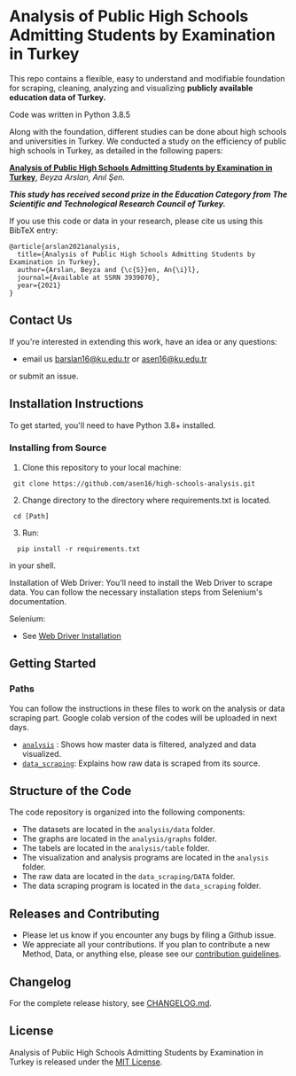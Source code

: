 # Analysis of Public High Schools Admitting Students by Examination in Turkey


This repo contains a flexible, easy to understand and modifiable foundation for scraping, cleaning, analyzing and visualizing **publicly available education data of Turkey.**

Code was written in Python 3.8.5

Along with the foundation, different studies can be done about high schools and universities in Turkey. We conducted a study on the efficiency of public high schools in Turkey, as detailed in the following papers:


**[Analysis of Public High Schools Admitting Students by Examination in Turkey](https://papers.ssrn.com/sol3/papers.cfm?abstract_id=3939070)**,
*Beyza Arslan, Anıl Şen.*

***This study has received second prize in the Education Category from The Scientific and Technological Research Council of Turkey.***

If you use this code or data in your research, please cite us using this BibTeX entry:

```
@article{arslan2021analysis,
  title={Analysis of Public High Schools Admitting Students by Examination in Turkey},
  author={Arslan, Beyza and {\c{S}}en, An{\i}l},
  journal={Available at SSRN 3939070},
  year={2021}
}
```

## Contact Us

If you're interested in extending this work, have an idea or any questions:
- email us barslan16@ku.edu.tr or asen16@ku.edu.tr

or submit an issue.

## Installation Instructions

To get started, you'll need to have Python 3.8+ installed.


### Installing from Source

1. Clone this repository to your local machine:

  ```
   git clone https://github.com/asen16/high-schools-analysis.git
   ```

2. Change directory to the directory where requirements.txt is located.


  ```pyfunctiontypecomment
   cd [Path]
   ```

3. Run:

 ```pyfunctiontypecomment
   pip install -r requirements.txt
   ```
   in your shell.


Installation of Web Driver: You'll need to install the Web Driver to scrape data. You can follow the necessary installation steps from Selenium's documentation.

Selenium:
- See [Web Driver Installation](https://www.selenium.dev/selenium/docs/api/py/index.html#installing)


## Getting Started

### Paths
You can follow the instructions in these files to work on the analysis or data scraping part. Google colab version of the codes will be uploaded in next days.

- [`analysis`](https://github.com/asen16/high-schools-analysis/tree/main/analysis) : Shows how master data is filtered, analyzed and data visualized.
- [`data_scraping`](https://github.com/asen16/high-schools-analysis/tree/main/data_scraping): Explains how raw data is scraped from its source.

## Structure of the Code

The code repository is organized into the following components:

- The datasets are located in the `analysis/data` folder.
- The graphs are located in the `analysis/graphs` folder.
- The tabels are located in the `analysis/table` folder.
- The visualization and analysis programs are located in the `analysis` folder.
- The raw data are located in the `data_scraping/DATA` folder.
- The data scraping program is located in the `data_scraping` folder.

## Releases and Contributing

- Please let us know if you encounter any bugs by filing a Github issue.
- We appreciate all your contributions. If you plan to contribute a new Method, Data, or anything else, please see our [contribution guidelines](https://www.github.com/asen16/high-schools-analysis/blob/main/CONTRIBUTING.md).

## Changelog

For the complete release history, see [CHANGELOG.md](https://www.github.com/asen16/high-schools-analysis/blob/main/CHANGELOG.md).

## License
Analysis of Public High Schools Admitting Students by Examination in Turkey is released under the [MIT License](https://www.github.com/asen16/high-schools-analysis/blob/main/LICENSE).
